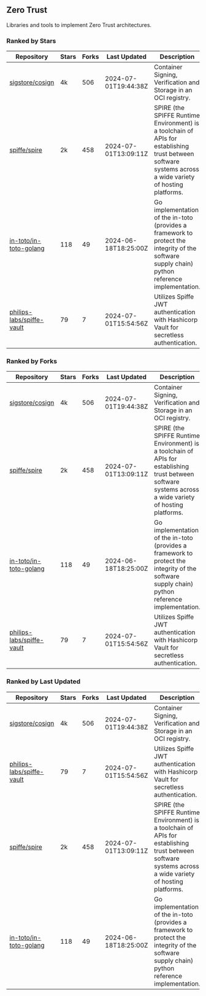 ## Zero Trust

Libraries and tools to implement Zero Trust architectures.

### Ranked by Stars

| Repository | Stars | Forks | Last Updated | Description | 
|------------|-------|-------|--------------|-------------|
| [sigstore/cosign](https://github.com/sigstore/cosign) | 4k | 506 | 2024-07-01T19:44:38Z |  Container Signing, Verification and Storage in an OCI registry. |
| [spiffe/spire](https://github.com/spiffe/spire) | 2k | 458 | 2024-07-01T13:09:11Z |  SPIRE (the SPIFFE Runtime Environment) is a toolchain of APIs for establishing trust between software systems across a wide variety of hosting platforms. |
| [in-toto/in-toto-golang](https://github.com/in-toto/in-toto-golang) | 118 | 49 | 2024-06-18T18:25:00Z |  Go implementation of the in-toto (provides a framework to protect the integrity of the software supply chain) python reference implementation. |
| [philips-labs/spiffe-vault](https://github.com/philips-labs/spiffe-vault) | 79 | 7 | 2024-07-01T15:54:56Z |  Utilizes Spiffe JWT authentication with Hashicorp Vault for secretless authentication. |

### Ranked by Forks

| Repository | Stars | Forks | Last Updated | Description | 
|------------|-------|-------|--------------|-------------|
| [sigstore/cosign](https://github.com/sigstore/cosign) | 4k | 506 | 2024-07-01T19:44:38Z |  Container Signing, Verification and Storage in an OCI registry. |
| [spiffe/spire](https://github.com/spiffe/spire) | 2k | 458 | 2024-07-01T13:09:11Z |  SPIRE (the SPIFFE Runtime Environment) is a toolchain of APIs for establishing trust between software systems across a wide variety of hosting platforms. |
| [in-toto/in-toto-golang](https://github.com/in-toto/in-toto-golang) | 118 | 49 | 2024-06-18T18:25:00Z |  Go implementation of the in-toto (provides a framework to protect the integrity of the software supply chain) python reference implementation. |
| [philips-labs/spiffe-vault](https://github.com/philips-labs/spiffe-vault) | 79 | 7 | 2024-07-01T15:54:56Z |  Utilizes Spiffe JWT authentication with Hashicorp Vault for secretless authentication. |

### Ranked by Last Updated

| Repository | Stars | Forks | Last Updated | Description | 
|------------|-------|-------|--------------|-------------|
| [sigstore/cosign](https://github.com/sigstore/cosign) | 4k | 506 | 2024-07-01T19:44:38Z |  Container Signing, Verification and Storage in an OCI registry. |
| [philips-labs/spiffe-vault](https://github.com/philips-labs/spiffe-vault) | 79 | 7 | 2024-07-01T15:54:56Z |  Utilizes Spiffe JWT authentication with Hashicorp Vault for secretless authentication. |
| [spiffe/spire](https://github.com/spiffe/spire) | 2k | 458 | 2024-07-01T13:09:11Z |  SPIRE (the SPIFFE Runtime Environment) is a toolchain of APIs for establishing trust between software systems across a wide variety of hosting platforms. |
| [in-toto/in-toto-golang](https://github.com/in-toto/in-toto-golang) | 118 | 49 | 2024-06-18T18:25:00Z |  Go implementation of the in-toto (provides a framework to protect the integrity of the software supply chain) python reference implementation. |

